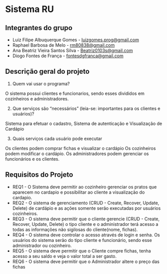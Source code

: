# Sistema RU

## Integrantes do grupo

* Luiz Filipe Albuquerque Gomes - luizgomes.prog@gmail.com
* Raphael Barbosa de Melo - rm80838@gmail.com
* Ana Beatriz Vieira Santos Silva - Beatriz0103s@gmail.com
* Diogo Fontes de França - fontesdgfranca@gmail.com

## Descrição geral do projeto

1. Quem vai usar o programa?

  O sistema possui clientes e funcionarios, sendo esses divididos em cozinheiros e administradores.

2. Que serviços são “necessários” (leia-se: importantes para os clientes e usuários)?

  Sistema para efetuar o cadastro, Sistema de autenticação e Visualização de Cardápio

3. Quais serviços cada usuário pode executar

  Os clientes podem comprar fichas e visualizar o cardápio
  Os cozinheiros podem modificar o cardápio. 
  Os administradores podem gerenciar os funcionários e os clientes.
  
## Requisitos do Projeto

* REQ1 - O Sistema deve permitir ao cozinheiro gerenciar os pratos que aparecem no cardapio e possibilitar ao cliente a visualização do cardapio.
* REQ2 - O sistema de gerenciamento (CRUD - Create, Recover, Update, Delete) de cardápio e as ações somente serão executadas por usuários cozinheiros. 
* REQ3 - O sistema deve permitir que o cliente gerencie (CRUD - Create, Recover, Update, Delete) o tipo cliente e o administrador terá acesso a todas as informações não sigilosas do cliente(nome, fichas).
* REQ4 - O sistema deve controlar o acesso através de login e senha. Os usuários do sistema serão do tipo cliente e funcionário, sendo esse administrador ou cozinheiro.
* REQ5 - O sistema deve permitir que o Cliente compre fichas, tenha acesso a seu saldo e veja o valor total a ser gasto.
* REQ6 - O sistema deve permitir que o Administrador altere o preço das fichas


